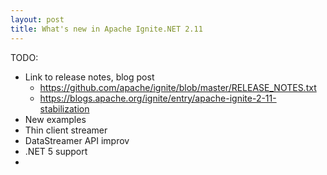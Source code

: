 ```yaml
---
layout: post
title: What's new in Apache Ignite.NET 2.11
---
```



TODO:
* Link to release notes, blog post
  * https://github.com/apache/ignite/blob/master/RELEASE_NOTES.txt
  * https://blogs.apache.org/ignite/entry/apache-ignite-2-11-stabilization  
* New examples 
* Thin client streamer
* DataStreamer API improv
* .NET 5 support
* 
